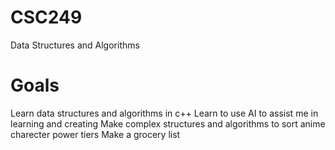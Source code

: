 # CSC249
Data Structures and Algorithms

# Goals
Learn data structures and algorithms in c++
Learn to use AI to assist me in learning and creating
Make complex structures and algorithms to sort anime charecter power tiers
Make a grocery list